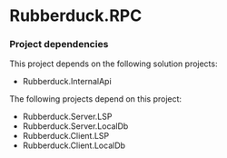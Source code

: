 ﻿# Rubberduck.RPC

### Project dependencies

This project depends on the following solution projects:

 * Rubberduck.InternalApi

 The following projects depend on this project:

 * Rubberduck.Server.LSP
 * Rubberduck.Server.LocalDb
 * Rubberduck.Client.LSP
 * Rubberduck.Client.LocalDb
 